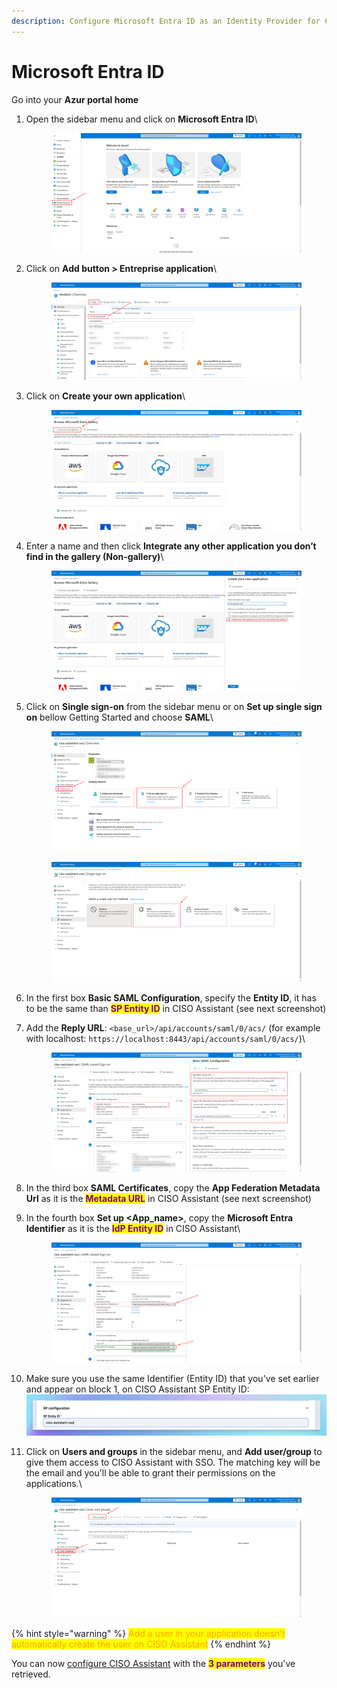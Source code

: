 ```yaml
---
description: Configure Microsoft Entra ID as an Identity Provider for CISO Assistant
---
```


# Microsoft Entra ID

Go into your **Azur portal home**

1.  Open the sidebar menu and click on **Microsoft Entra ID**\


    <figure><img src="../../.gitbook/assets/entra-sso-step-1.png" alt=""><figcaption></figcaption></figure>
2.  Click on **Add button > Entreprise application**\


    <figure><img src="../../.gitbook/assets/entra-sso-step-2.png" alt=""><figcaption></figcaption></figure>
3.  Click on **Create your own application**\


    <figure><img src="../../.gitbook/assets/entra-sso-step-3.png" alt=""><figcaption></figcaption></figure>
4.  Enter a name and then click **Integrate any other application you don’t find in the gallery (Non-gallery)**\


    <figure><img src="../../.gitbook/assets/entra-sso-step-4.png" alt=""><figcaption></figcaption></figure>
5.  Click on **Single sign-on** from the sidebar menu or on **Set up single sign on** bellow Getting Started and choose **SAML**\


    <figure><img src="../../.gitbook/assets/entra-sso-step-5-1.png" alt=""><figcaption></figcaption></figure>



    <figure><img src="../../.gitbook/assets/entra-sso-step-5-2.png" alt=""><figcaption></figcaption></figure>
6. In the first box **Basic SAML Configuration**, specify the **Entity ID**, it has to be the same than <mark style="color:purple;">**SP Entity ID**</mark> in CISO Assistant (see next screenshot)
7.  Add the **Reply URL**: `<base_url>/api/accounts/saml/0/acs/`  (for example with localhost: `https://localhost:8443/api/accounts/saml/0/acs/`)\


    <figure><img src="../../.gitbook/assets/entra-sso-step-6-7.png" alt=""><figcaption></figcaption></figure>
8. In the third box **SAML Certificates**, copy the **App Federation Metadata Url** as it is the <mark style="color:purple;">**Metadata URL**</mark>  in CISO Assistant (see next screenshot)
9.  In the fourth box **Set up \<App\_name>**, copy the **Microsoft Entra Identifier** as it is the <mark style="color:purple;">**IdP Entity ID**</mark> in CISO Assistant\


    <figure><img src="../../.gitbook/assets/entra-sso-step-8-9.png" alt=""><figcaption></figcaption></figure>
10. Make sure you use the same Identifier (Entity ID) that you've set earlier and appear on block 1, on CISO Assistant SP Entity ID:\
    <img src="../../.gitbook/assets/image (10).png" alt="" data-size="original">&#x20;
11. Click on **Users and groups** in the sidebar menu, and **Add user/group** to give them access to CISO Assistant with SSO. The matching key will be the email and you'll be able to grant their permissions on the applications.\


    <figure><img src="../../.gitbook/assets/entra-sso-step-10.png" alt=""><figcaption></figcaption></figure>

{% hint style="warning" %}
<mark style="color:orange;">Add a user in your application doesn't automatically create the user on CISO Assistant</mark>
{% endhint %}

You can now [configure CISO Assistant](./#configure-ciso-assistant-with-saml) with the <mark style="color:purple;">**3 parameters**</mark> you've retrieved.

